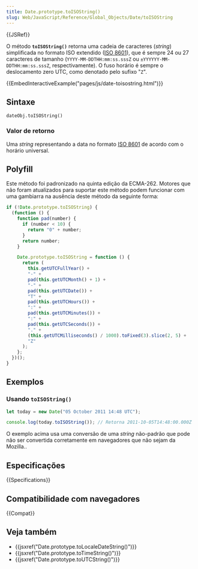 ```yaml
---
title: Date.prototype.toISOString()
slug: Web/JavaScript/Reference/Global_Objects/Date/toISOString
---
```


{{JSRef}}

O método **`toISOString()`** retorna uma cadeia de caracteres (_string_) simplificada no formato ISO extendido ([ISO 8601](http://en.wikipedia.org/wiki/ISO_8601)), que é sempre 24 ou 27 caracteres de tamanho (`YYYY-MM-DDTHH:mm:ss.sssZ` ou `±YYYYYY-MM-DDTHH:mm:ss.sssZ`, respectivamente). O fuso horário é sempre o deslocamento zero UTC, como denotado pelo sufixo "`Z`".

{{EmbedInteractiveExample("pages/js/date-toisostring.html")}}

## Sintaxe

```
dateObj.toISOString()
```

### Valor de retorno

Uma _string_ representando a data no formato [ISO 8601](http://en.wikipedia.org/wiki/ISO_8601) de acordo com o horário universal.

## Polyfill

Este método foi padronizado na quinta edição da ECMA-262. Motores que não foram atualizados para suportar este método podem funcionar com uma gambiarra na ausência deste método da seguinte forma:

```js
if (!Date.prototype.toISOString) {
  (function () {
    function pad(number) {
      if (number < 10) {
        return "0" + number;
      }
      return number;
    }

    Date.prototype.toISOString = function () {
      return (
        this.getUTCFullYear() +
        "-" +
        pad(this.getUTCMonth() + 1) +
        "-" +
        pad(this.getUTCDate()) +
        "T" +
        pad(this.getUTCHours()) +
        ":" +
        pad(this.getUTCMinutes()) +
        ":" +
        pad(this.getUTCSeconds()) +
        "." +
        (this.getUTCMilliseconds() / 1000).toFixed(3).slice(2, 5) +
        "Z"
      );
    };
  })();
}
```

## Exemplos

### Usando `toISOString()`

```js
let today = new Date("05 October 2011 14:48 UTC");

console.log(today.toISOString()); // Retorna 2011-10-05T14:48:00.000Z
```

O exemplo acima usa uma conversão de uma _string_ não-padrão que pode não ser convertida corretamente em navegadores que não sejam da Mozilla..

## Especificações

{{Specifications}}

## Compatibilidade com navegadores

{{Compat}}

## Veja também

- {{jsxref("Date.prototype.toLocaleDateString()")}}
- {{jsxref("Date.prototype.toTimeString()")}}
- {{jsxref("Date.prototype.toUTCString()")}}

